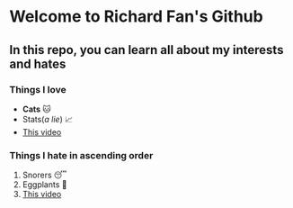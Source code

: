 # Welcome to Richard Fan's Github
## In this repo, you can learn all about my interests and hates
### Things I **love**
* **Cats** 🐱
* Stats(*a lie*) 📈
* [This video](https://www.youtube.com/watch?v=QwLvrnlfdNo)
### Things I **hate** in ascending order
1. Snorers 😴
2. Eggplants 🍆
3. [This video](https://www.youtube.com/watch?v=QwLvrnlfdNo)
